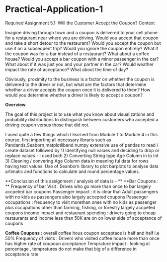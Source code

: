 # Practical-Application-1
Required Assignment 5.1: Will the Customer Accept the Coupon?
Context

Imagine driving through town and a coupon is delivered to your cell phone for a restaurant near where you are driving. Would you accept that coupon and take a short detour to the restaurant? Would you accept the coupon but use it on a subsequent trip? Would you ignore the coupon entirely? What if the coupon was for a bar instead of a restaurant? What about a coffee house? Would you accept a bar coupon with a minor passenger in the car? What about if it was just you and your partner in the car? Would weather impact the rate of acceptance? What about the time of day?

Obviously, proximity to the business is a factor on whether the coupon is delivered to the driver or not, but what are the factors that determine whether a driver accepts the coupon once it is delivered to them? How would you determine whether a driver is likely to accept a coupon?

**Overview**

The goal of this project is to use what you know about visualizations and probability distributions to distinguish between customers who accepted a driving coupon versus those that did not.

I used quite a few things which I learned from Module 1 to Module 4 in this course.
first importing all necessary libraris such as Pandands,Seaborn,matplotliband numpy
extensive use of pandas to read / create dataset followed by 
    1) Identifying null values and deciding to drop or replace values - I used both
    2) Converting String type Age Column in to Int
    3) Cleaning / convering Age Column data in meaning ful data for rows having text values.
Use of Seanborn library to plot barplots to analyse data
artimatic and functions to calculate and round percentage values.

**Conclusion of this assignment / analysis of data is - **
**Bar Coupons : **
Frequency of bar Visit : Drives who go more than once to bar largely accpeted bar coupons
Passenger impact : it is clear that Adult passengers with no kids as passengers also largely accepted coupons
Passenger occupations : frequency to visit morethan ones with no kids as passenger plus occupations other than farming, fishing, or forestry largely accpeted coupons
income impact and restaurant spending : drivers going to cheap restaurants and income less than 50K are on on lower side of acceptance of coupons

**Coffee Coupons :** 
overall coffee hous coupon acceptace is half and half i.e 50%
Frequency of visits : Drivers who visited coffee house more than once has higher rate of coupoun acceptance
Temprature impact : looking at percentage , tempratures do not make that big of a difference in acceptance rate
